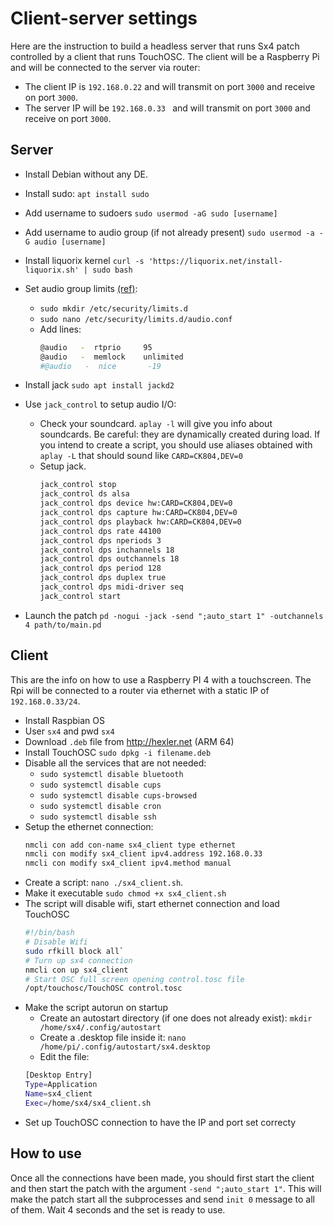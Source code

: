 # Client-server settings


Here are the instruction to build a headless server that runs Sx4 patch controlled by a client that runs TouchOSC. The client will be a Raspberry Pi and will be connected to the server via router: 
* The client IP is  `192.168.0.22` and will transmit on port `3000` and receive on port `3000`.
* The server IP will be  `192.168.0.33 ` and will transmit on port `3000` and receive on port `3000`.

## Server
* Install Debian without any DE.
* Install sudo: `apt install sudo`
* Add username to sudoers `sudo usermod -aG sudo [username]`
* Add username to audio group (if not already present) `sudo usermod -a -G audio [username]`
* Install liquorix kernel `curl -s 'https://liquorix.net/install-liquorix.sh' | sudo bash`

* Set audio group limits [(ref)](http://tedfelix.com/linux/linux-midi.html):
    * `sudo mkdir /etc/security/limits.d`
    * `sudo nano /etc/security/limits.d/audio.conf`
    * Add lines:
      ```bash
      @audio   -  rtprio     95
      @audio   -  memlock    unlimited
      #@audio   -  nice       -19
      ```
* Install jack `sudo apt install jackd2`

* Use `jack_control` to setup audio I/O:
   * Check your soundcard. `aplay -l` will give you info about soundcards. Be careful: they are dynamically created during load. If you intend to create a script, you should use aliases obtained with `aplay -L` that should sound like `CARD=CK804,DEV=0`
   * Setup jack.
     ```bash
     jack_control stop
     jack_control ds alsa
     jack_control dps device hw:CARD=CK804,DEV=0
     jack_control dps capture hw:CARD=CK804,DEV=0
     jack_control dps playback hw:CARD=CK804,DEV=0
     jack_control dps rate 44100
     jack_control dps nperiods 3
     jack_control dps inchannels 18
     jack_control dps outchannels 18
     jack_control dps period 128
     jack_control dps duplex true
     jack_control dps midi-driver seq
     jack_control start
     ```

* Launch the patch `pd -nogui -jack -send ";auto_start 1" -outchannels 4 path/to/main.pd`

## Client
This are the info on how to use a Raspberry PI 4 with a touchscreen. The Rpi will be connected to a router via ethernet with a static IP of  `192.168.0.33/24`.

* Install Raspbian OS
* User `sx4` and pwd `sx4`
* Download `.deb` file from http://hexler.net (ARM 64)
* Install TouchOSC `sudo dpkg -i filename.deb`
* Disable all the services that are not needed:
  * `sudo systemctl disable bluetooth`
  * `sudo systemctl disable cups`
  * `sudo systemctl disable cups-browsed`
  * `sudo systemctl disable cron`
  * `sudo systemctl disable ssh`
* Setup the ethernet connection:
  ```bash
  nmcli con add con-name sx4_client type ethernet
  nmcli con modify sx4_client ipv4.address 192.168.0.33
  nmcli con modify sx4_client ipv4.method manual
  ```
* Create a script: `nano ./sx4_client.sh`.
* Make it executable `sudo chmod +x sx4_client.sh`
* The script will disable wifi, start ethernet connection and load TouchOSC
   ```bash
   #!/bin/bash
   # Disable Wifi
   sudo rfkill block all`
   # Turn up sx4 connection
   nmcli con up sx4_client
   # Start OSC full screen opening control.tosc file
   /opt/touchosc/TouchOSC control.tosc
   ```
* Make the script autorun on startup
   * Create an autostart directory (if one does not already exist): `mkdir /home/sx4/.config/autostart`
   * Create a .desktop file inside it:
   `nano /home/pi/.config/autostart/sx4.desktop`
   * Edit the file:
   ```bash
   [Desktop Entry]
   Type=Application
   Name=sx4_client
   Exec=/home/sx4/sx4_client.sh
   ```
* Set up TouchOSC connection to have the IP and port set correcty

## How to use

Once all the connections have been made, you should first start the client and then start the patch with the argument  `-send ";auto_start 1"`. This will make the patch start all the subprocesses and send `init 0` message to all of them. Wait 4 seconds and the set is ready to use.

###

